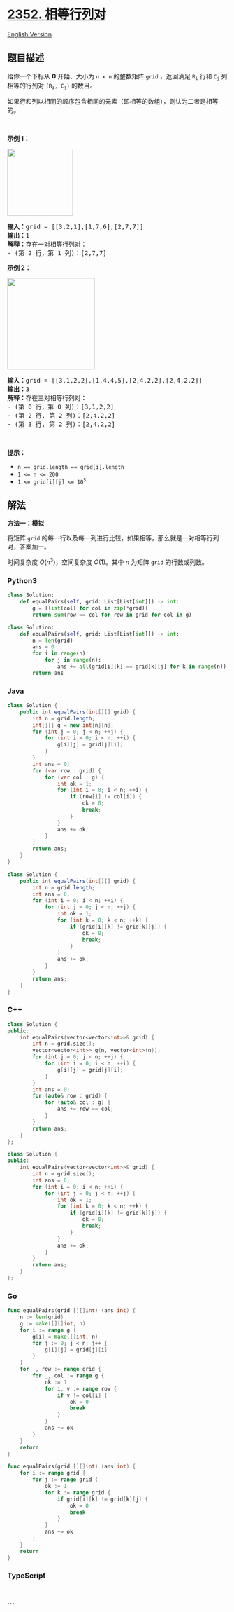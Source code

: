 # [2352. 相等行列对](https://leetcode.cn/problems/equal-row-and-column-pairs)

[English Version](/solution/2300-2399/2352.Equal%20Row%20and%20Column%20Pairs/README_EN.md)

## 题目描述

<!-- 这里写题目描述 -->

<p>给你一个下标从 <strong>0</strong> 开始、大小为 <code>n x n</code> 的整数矩阵 <code>grid</code> ，返回满足 <code>R<sub>i</sub></code><em> </em>行和<em> </em><code>C<sub>j</sub></code><em> </em>列相等的行列对<em> </em><code>(R<sub>i</sub>, C<sub>j</sub>)</code><em> </em>的数目<em>。</em></p>

<p>如果行和列以相同的顺序包含相同的元素（即相等的数组），则认为二者是相等的。</p>

<p>&nbsp;</p>

<p><strong>示例 1：</strong></p>

<p><img alt="" src="https://fastly.jsdelivr.net/gh/doocs/leetcode@main/solution/2300-2399/2352.Equal%20Row%20and%20Column%20Pairs/images/ex1.jpg" style="width: 150px; height: 153px;" /></p>

<pre>
<strong>输入：</strong>grid = [[3,2,1],[1,7,6],[2,7,7]]
<strong>输出：</strong>1
<strong>解释：</strong>存在一对相等行列对：
- (第 2 行，第 1 列)：[2,7,7]
</pre>

<p><strong>示例 2：</strong></p>

<p><img alt="" src="https://fastly.jsdelivr.net/gh/doocs/leetcode@main/solution/2300-2399/2352.Equal%20Row%20and%20Column%20Pairs/images/ex2.jpg" style="width: 200px; height: 209px;" /></p>

<pre>
<strong>输入：</strong>grid = [[3,1,2,2],[1,4,4,5],[2,4,2,2],[2,4,2,2]]
<strong>输出：</strong>3
<strong>解释：</strong>存在三对相等行列对：
- (第 0 行，第 0 列)：[3,1,2,2]
- (第 2 行, 第 2 列)：[2,4,2,2]
- (第 3 行, 第 2 列)：[2,4,2,2]
</pre>

<p>&nbsp;</p>

<p><strong>提示：</strong></p>

<ul>
	<li><code>n == grid.length == grid[i].length</code></li>
	<li><code>1 &lt;= n &lt;= 200</code></li>
	<li><code>1 &lt;= grid[i][j] &lt;= 10<sup>5</sup></code></li>
</ul>

## 解法

<!-- 这里可写通用的实现逻辑 -->

**方法一：模拟**

将矩阵 `grid` 的每一行以及每一列进行比较，如果相等，那么就是一对相等行列对，答案加一。

时间复杂度 $O(n^3)$，空间复杂度 $O(1)$。其中 $n$ 为矩阵 `grid` 的行数或列数。

<!-- tabs:start -->

### **Python3**

<!-- 这里可写当前语言的特殊实现逻辑 -->

```python
class Solution:
    def equalPairs(self, grid: List[List[int]]) -> int:
        g = [list(col) for col in zip(*grid)]
        return sum(row == col for row in grid for col in g)
```

```python
class Solution:
    def equalPairs(self, grid: List[List[int]]) -> int:
        n = len(grid)
        ans = 0
        for i in range(n):
            for j in range(n):
                ans += all(grid[i][k] == grid[k][j] for k in range(n))
        return ans
```

### **Java**

<!-- 这里可写当前语言的特殊实现逻辑 -->

```java
class Solution {
    public int equalPairs(int[][] grid) {
        int n = grid.length;
        int[][] g = new int[n][n];
        for (int j = 0; j < n; ++j) {
            for (int i = 0; i < n; ++i) {
                g[i][j] = grid[j][i];
            }
        }
        int ans = 0;
        for (var row : grid) {
            for (var col : g) {
                int ok = 1;
                for (int i = 0; i < n; ++i) {
                    if (row[i] != col[i]) {
                        ok = 0;
                        break;
                    }
                }
                ans += ok;
            }
        }
        return ans;
    }
}
```

```java
class Solution {
    public int equalPairs(int[][] grid) {
        int n = grid.length;
        int ans = 0;
        for (int i = 0; i < n; ++i) {
            for (int j = 0; j < n; ++j) {
                int ok = 1;
                for (int k = 0; k < n; ++k) {
                    if (grid[i][k] != grid[k][j]) {
                        ok = 0;
                        break;
                    }
                }
                ans += ok;
            }
        }
        return ans;
    }
}
```

### **C++**

```cpp
class Solution {
public:
    int equalPairs(vector<vector<int>>& grid) {
        int n = grid.size();
        vector<vector<int>> g(n, vector<int>(n));
        for (int j = 0; j < n; ++j) {
            for (int i = 0; i < n; ++i) {
                g[i][j] = grid[j][i];
            }
        }
        int ans = 0;
        for (auto& row : grid) {
            for (auto& col : g) {
                ans += row == col;
            }
        }
        return ans;
    }
};
```

```cpp
class Solution {
public:
    int equalPairs(vector<vector<int>>& grid) {
        int n = grid.size();
        int ans = 0;
        for (int i = 0; i < n; ++i) {
            for (int j = 0; j < n; ++j) {
                int ok = 1;
                for (int k = 0; k < n; ++k) {
                    if (grid[i][k] != grid[k][j]) {
                        ok = 0;
                        break;
                    }
                }
                ans += ok;
            }
        }
        return ans;
    }
};
```

### **Go**

```go
func equalPairs(grid [][]int) (ans int) {
	n := len(grid)
	g := make([][]int, n)
	for i := range g {
		g[i] = make([]int, n)
		for j := 0; j < n; j++ {
			g[i][j] = grid[j][i]
		}
	}
	for _, row := range grid {
		for _, col := range g {
			ok := 1
			for i, v := range row {
				if v != col[i] {
					ok = 0
					break
				}
			}
			ans += ok
		}
	}
	return
}
```

```go
func equalPairs(grid [][]int) (ans int) {
	for i := range grid {
		for j := range grid {
			ok := 1
			for k := range grid {
				if grid[i][k] != grid[k][j] {
					ok = 0
					break
				}
			}
			ans += ok
		}
	}
	return
}
```

### **TypeScript**

```ts

```

### **...**

```

```

<!-- tabs:end -->
